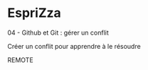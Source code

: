 # EspriZza
04 - Github et Git : gérer un conflit

Créer un conflit pour apprendre à le résoudre


REMOTE
